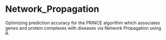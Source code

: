 # Network_Propagation
Optimizing prediction accuracy for the PRINCE algorithm which associates genes and protein complexes with diseases via Network Propagation using R.
